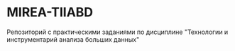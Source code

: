 # MIREA-TIIABD
Репозиторий с практическими заданиями по дисциплине "Технологии и инструментарий анализа больших данных"
